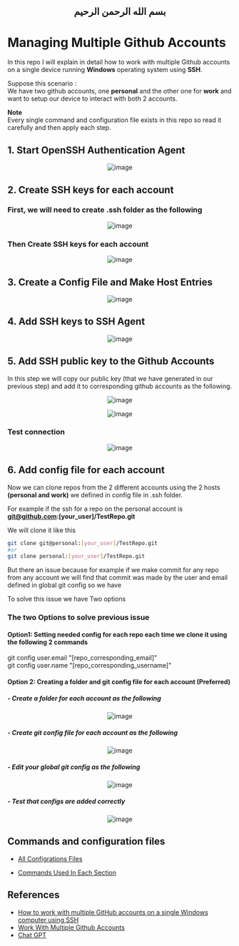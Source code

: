 <h2 dir="rtl" align="center">
بسم الله الرحمن الرحيم
</h2>

# Managing Multiple Github Accounts

In this repo I will explain in detail how to work with multiple Github accounts on a single device running **Windows** operating system using **SSH**.

Suppose this scenario :  
We have two github accounts, one **personal** and the other one for  **work** and want to setup our device to interact with both 2 accounts.

**Note**  
Every single command and configuration file exists in this repo so read it carefully and then apply each step.

## 1. Start OpenSSH Authentication Agent
<div align="center">

 ![image](https://github.com/MohamedHashish42/Managing-Multiple-Github-Accounts/assets/81900786/777df7dd-588a-43c6-8a1c-35d0f7d9ccf5)

</div>

## 2. Create SSH keys for each account
### First, we will need to create **.ssh** folder as the following

<div align="center">

![image](https://github.com/MohamedHashish42/Managing-Multiple-Github-Accounts/assets/81900786/6af06fc3-2aef-4313-9111-e504ece1f983)

</div>

### Then Create SSH keys for each account
<div align="center">

![image](https://github.com/MohamedHashish42/Managing-Multiple-Github-Accounts/assets/81900786/df982f8c-1f55-4f9d-a5d4-db1e636d5019)

</div>

## 3. Create a Config File and Make Host Entries

<div align="center">

![image](https://github.com/MohamedHashish42/Managing-Multiple-Github-Accounts/assets/81900786/400aea7b-caef-4ec2-84cb-7fef9d1966b6)

</div>

## 4. Add SSH keys to SSH Agent 


<div align="center">

![image](https://github.com/MohamedHashish42/Managing-Multiple-Github-Accounts/assets/81900786/1e4bd616-11b9-4ac1-bcaf-2fc3b5d1ae88)

</div>


## 5. Add SSH public key to the Github Accounts
In this step we will copy our public key (that we have generated in our previous step) and add it to corresponding github accounts as the following.

<div align="center">

![image](https://github.com/MohamedHashish42/Managing-Multiple-Github-Accounts/assets/81900786/2287e14e-c617-4848-88dc-2529fddcf540)

![image](https://github.com/MohamedHashish42/Managing-Multiple-Github-Accounts/assets/81900786/7d2dca01-821f-4f2f-b057-1ff508a1b540)

</div>

### Test connection
<div align="center">
  
![image](https://github.com/MohamedHashish42/Managing-Multiple-Github-Accounts/assets/81900786/69fac7cc-3984-4813-8d3f-47d4c81189dd)

</div>

## 6. Add config file for each account
Now we can clone repos from the 2 different accounts using the 2 hosts **(personal and work)** we defined 
in config file in .ssh folder.    

For example if the ssh for a repo on the personal account is    
**git@github.com:[your_user]/TestRepo.git**  

We will clone it like this
```bash
git clone git@personal:[your_user]/TestRepo.git
#or
git clone personal:[your_user]/TestRepo.git
```

But there an issue because for example if we make commit for any repo from any account
we will find that commit was made by the user and email defined in global git config so we have 

To solve this issue we have Two options 

### The two Options to solve previous issue
#### Option1: Setting needed config for each repo each time we clone it using the following 2 commands  
git config user.email "[repo_corresponding_email]"  
git config user.name "[repo_corresponding_username]"  

#### Option 2: Creating a folder and git config file for each account (Preferred)
##### - Create a folder for each account as the following
<div align="center">

![image](https://github.com/MohamedHashish42/Managing-Multiple-Github-Accounts/assets/81900786/f11a7876-f678-4b27-938a-91da9b214bcb)

</div>

##### - Create git config file for each account as the following

<div align="center">

![image](https://github.com/MohamedHashish42/Managing-Multiple-Github-Accounts/assets/81900786/f47f141a-6889-4563-b0b8-f6a23c98d5ce)

</div>


##### - Edit your global git config as the following

<div align="center">
  
![image](https://github.com/MohamedHashish42/Managing-Multiple-Github-Accounts/assets/81900786/3d60600f-7d27-4eca-81fa-2ef9178632e5)

</div>

##### - Test that configs are added correctly
<div align="center">
  
![image](https://github.com/MohamedHashish42/Managing-Multiple-Github-Accounts/assets/81900786/cc8cbafd-488d-4331-807e-f3be6394db06)

</div>

## Commands and configuration files

- [All Configrations Files](https://github.com/MohamedHashish42/Managing-Multiple-Github-Accounts/blob/main/AllConfigrationsFiles.md)

- [Commands Used In Each Section](https://github.com/MohamedHashish42/Managing-Multiple-Github-Accounts/blob/main/CommandsUsedInEachSection.md)

## References

- [How to work with multiple GitHub accounts on a single Windows computer using SSH](https://www.youtube.com/watch?v=Fyfp0oEWD6w) 
- [Work With Multiple Github Accounts](https://gist.github.com/rahularity/86da20fe3858e6b311de068201d279e3)
- [Chat GPT](https://chat.openai.com/auth/login)

